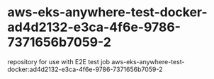 # aws-eks-anywhere-test-docker-ad4d2132-e3ca-4f6e-9786-7371656b7059-2
repository for use with E2E test job aws-eks-anywhere-test-docker:ad4d2132-e3ca-4f6e-9786-7371656b7059-2
